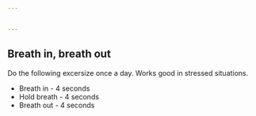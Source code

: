```yaml
---


---
```


## Breath in, breath out
Do the following excersize once a day. Works good in stressed situations.
 * Breath in - 4 seconds
 * Hold breath - 4 seconds
 * Breath out - 4 seconds
 
